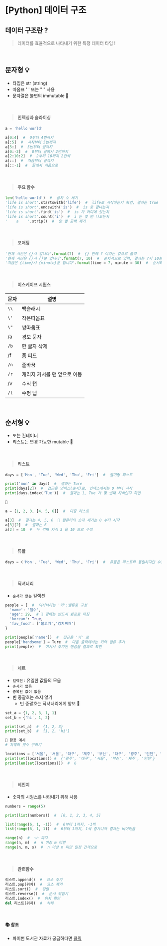# [Python] 데이터 구조

## 데이터 구조란 ?

> 데이터를 효율적으로 나타내기 위한 특정 데이터 타입 !

<br />

## **문자형 💡**

- 타입은 str (string)
- 따옴표 ' ' 또는 " " 사용
- 문자열은 불변의 immutable 🚨

<br />

> #### **인덱싱과 슬라이싱**

```python
a = 'hello world'

a[0:4]  #  0부터 4번까지
a[:5]  #  시작부터 5번까지
a[5:]  #  5번부터 끝까지
a[0:-2]  #  0부터 끝에서 2번까지
a[2:10:2]  #  2부터 10까지 2칸씩
a[::]  #  처음부터 끝까지
a[::-1]  #  끝에서 처음으로
```

<br />

> #### **주요 함수**

```python
len('hello world')  #  글자 수 세기
'life is short'.startswith('life')  #  life로 시작하는지 확인, 결과는 true
'life is short'.endswith('is')  #  is 로 끝나는지
'life is short'.find('is')  #  is 가 어디에 있는지
'life is short'.count('i')  #  i 는 몇 번 나오는지
'    a    '.strip()  #  양 옆 공백 제거
```

<br />

> #### **포매팅**

```python
'현재 시간은 {}시 입니다'.format(7)  #  {} 안에 7 이라는 값으로 출력
'현재 시간은 {}시 {}분 입니다'.format(7, 10)  #  순차적으로 입력, 결과는 7시 10분
'지금은 {time}시 {minute}분 입니다'.format(time = 7, minute = 30)  #  순서와 관계없이 지정 값으로 출력
```

<br />

> #### **이스케이프 시퀀스**

| 문자 | 설명                         |
| ---- | ---------------------------- |
| `\\` | 백슬래시                     |
| `\'` | 작은따옴표                   |
| `\"` | 쌍따옴표                     |
| /a   | 경보 문자                    |
| `/b` | 한 글자 삭제                 |
| /f   | 폼 피드                      |
| `/n` | 줄바꿈                       |
| `/r` | 캐리지 커서를 맨 앞으로 이동 |
| /v   | 수직 탭                      |
| `/t` | 수평 탭                      |

<br />

## **순서형 💡**

- 또는 컨테이너
- 리스트는 변경 가능한 mutable 🚨

<br />

> #### **리스트**

```python
days = ['Mon', 'Tue', 'Wed', 'Thu', 'Fri']  #  열거형 리스트

print('mon' in days)  #  결과는 Ture
print(days[2])  #  접근을 인덱스(순서)로, 인덱스에서는 0 부터 시작
print(days.index('Tue'))  #  결과는 1, Tue 가 몇 번째 자식인지 확인

🔸

a = [1, 2, 3, [4, 5, 6]]  #  다중 리스트

a[3]  #  결과는 4, 5, 6  🚨 컴퓨터의 숫자 세기는 0 부터 시작
a[3][2]  #  결과는 6
a[2] = 10  #  두 번째 자식 3 을 10 으로 수정
```

<br />

> #### **튜플**

```python
days = ('Mon', 'Tue', 'Wed', 'Thu', 'Fri')  #  튜플은 리스트와 동일하지만 수정이 불가
```

<br />

> #### **딕셔너리**

- `순서가 없는` 컬렉션

```python
people = {  #  딕셔너리는 '키':밸류로 구성
  'name': '철수',
  'age': 29,  # 🚨 끝에는 반드시 쉼표로 마침
  'korean': True,
  'fav_food': ['불고기','김치찌개']
}

print(people['name'])  #  접근을 '키' 로
people['handsome'] = Ture  #  다음 출력에서는 키와 밸류 추가
print(people)  #  여기서 추가된 핸섬을 결과로 확인
```

<br />

> #### **세트**

- `컬렉션` : 유일한 값들의 모음
- `순서가 없음`
- `중복된 값이 없음`
- 빈 중괄호는 쓰지 않기
  - 빈 중괄호는 딕셔너리에게 양보 🚨

```python
set_a = {1, 2, 3, 1, 1}
set_b = {'hi', 1, 2}

print(set_a)  #  {1, 2, 3}
print(set_b)  #  {1, 2, 'hi'}

🔸 활용 예시
# 지역의 갯수 구하기

locations = ['서울', '서울', '대구', '제주', '부산', '대구', '광주', '인천', '부산']
print(set(locations)) #  {'광주', '대구', '서울', '부산', '제주', '인천'}
print(len(set(locations)))  #  6
```

<br />

> #### **레인지**

- 숫자의 시퀀스를 나타내기 위해 사용

```python
numbers = range(5)

print(list(numbers))  #  [0, 1, 2, 3, 4, 5]

list(range(6, 1, -1))  #  6부터 1까지, -1씩
list(range(6, 1, 1))  #  6부터 1까지, 1씩 증가니까 결과는 비어있음

range(n)  #  ~n 까지
range(n, m)  #  n 이상 m 미만
range(n, m, s)  #  n 이상 m 미만 일정 간격으로
```

<br />

> #### **관련함수**

```python
리스트.append()  #  요소 추가
리스트.pop(위치)  #  요소 제거
리스트.sort()  #  정렬
리스트.reverse()  #  순서 뒤집기
리스트.index()  #  위치 확인
del 리스트(위치)  #  삭제
```

<br />

#### 📚 참조

- 파이썬 도서관 자료가 궁금하다면 [클릭](https://docs.python.org/3/library/)
